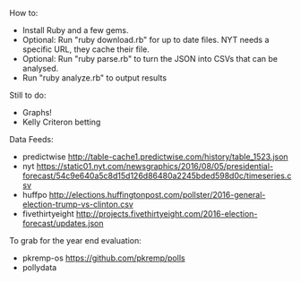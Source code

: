 How to:

- Install Ruby and a few gems.
- Optional: Run "ruby download.rb" for up to date files. NYT needs a specific URL, they cache their file.
- Optional: Run "ruby parse.rb" to turn the JSON into CSVs that can be analysed.
- Run "ruby analyze.rb" to output results

Still to do:
- Graphs!
- Kelly Criteron betting

Data Feeds:
- predictwise	http://table-cache1.predictwise.com/history/table_1523.json
- nyt	https://static01.nyt.com/newsgraphics/2016/08/05/presidential-forecast/54c9e640a5c8d15d126d86480a2245bded598d0c/timeseries.csv
- huffpo	http://elections.huffingtonpost.com/pollster/2016-general-election-trump-vs-clinton.csv
- fivethirtyeight	http://projects.fivethirtyeight.com/2016-election-forecast/updates.json

To grab for the year end evaluation:
- pkremp-os https://github.com/pkremp/polls
- pollydata 
